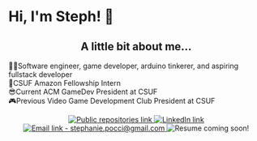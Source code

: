 # Hi, I'm Steph! 👋
<h2 align = "center"> A little bit about me... </h2>
<p>
👩‍💻Software engineer, game developer, arduino tinkerer, and aspiring fullstack developer<br>
🔬CSUF Amazon Fellowship Intern<br>
😎Current ACM GameDev President at CSUF<br>
🎮Previous Video Game Development Club President at CSUF
</p> 
<p align = "center">
    <! --- Badges --->
    <! --- GitHub Repos --->
    <a href = "https://github.com/stephaniePocci?tab=repositories">
        <img alt = "Public repositories link" src = "https://img.shields.io/badge/Repositories%20-19-lightgreen?style=flat-square&logo=github&logoWidth=%15&.svg"/>
    </a>
    <! --- LinkedIn --->
    <a href = "https://www.linkedin.com/in/stephanie-pocci/">
        <img alt = "LinkedIn link" src = "https://img.shields.io/badge/LinkedIn-Connect with me-blue?style=flat-square&logo=linkedin&logoWidth=%15&.svg"/>
    </a>
    <! --- Email --->
    <a href = "mailto:stephanie.pocci@gmail.com">
        <img alt = "Email link - stephanie.pocci@gmail.com" src = "https://img.shields.io/badge/Gmail-Reach out-red?style=flat-square&logo=gmail&logoWidth=%15&.svg"/>
    </a>
    <! --- Resume --->
    <img alt = "Resume coming soon!" src = "https://img.shields.io/badge/Resume-Coming soon!-blueviolet?style=flat-square&.svg">
</p>